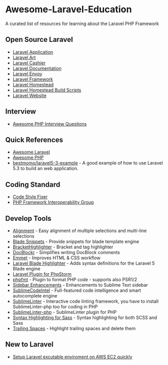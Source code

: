 # Awesome-Laravel-Education

A curated list of resources for learning about the Laravel PHP Framework

## Open Source Laravel

- [Laravel Application](https://github.com/laravel/laravel)
- [Laravel Art](https://github.com/laravel/art)
- [Laravel Cashier](https://github.com/laravel/cashier)
- [Laravel Documentation](https://github.com/laravel/docs)
- [Laravel Envoy](https://github.com/laravel/envoy)
- [Laravel Framework](https://github.com/laravel/framework)
- [Laravel Homestead](https://github.com/laravel/homestead)
- [Laravel Homestead Build Scripts](https://github.com/laravel/settler)
- [Laravel Website](https://github.com/laravel/laravel.com)

## Interview

- [Awesome PHP Interview Questions](https://github.com/MaximAbramchuck/awesome-interviews)

## Quick References

- [Awesome Laravel](https://github.com/chiraggude/awesome-laravel)
- [Awesome PHP](https://github.com/ziadoz/awesome-php)
- [bestmomo/laravel5-3-example](https://github.com/bestmomo/laravel5-3-example) - A good example of how to use Laravel 5.3 to build an web application.

## Coding Standard

- [Code Style Fixer](https://github.com/FriendsOfPHP/PHP-CS-Fixer)
- [PHP Framework Interoperability Group](https://github.com/php-fig/fig-standards)

## Develop Tools

- [Alignment](https://github.com/wbond/sublime_alignment) - Easy alignment of multiple selections and multi-line selections
- [Blade Snippets](https://github.com/dev4dev/blade-snippets) - Provide snippets for blade template engine
- [BracketHighlighter](https://github.com/facelessuser/BracketHighlighter) - Bracket and tag highlighter
- [DocBlockr](https://github.com/spadgos/sublime-jsdocs) - Simplifies writing DocBlock comments
- [Emmet](https://github.com/sergeche/emmet-sublime) - Improves HTML & CSS workflow
- [Laravel Blade Highlighter](https://github.com/Medalink/laravel-blade) - Adds syntax definitions for the Laravel 5 Blade engine
- [Laravel Plugin for PhpStorm](https://github.com/Haehnchen/idea-php-laravel-plugin)
- [phpfmt](https://github.com/phpfmt/sublime-phpfmt) - Plugin to format PHP code - supports also PSR1/2
- [Sidebar Enhancements](https://github.com/titoBouzout/SideBarEnhancements) - Enhancements to Sublime Text sidebar
- [SublimeCodeIntel](https://github.com/SublimeCodeIntel/SublimeCodeIntel) - Full-featured code intelligence and smart autocomplete engine
- [SublimeLinter](https://github.com/SublimeLinter/SublimeLinter3) - Interactive code linting framework, you have to install SublimeLinter-php too for coding in PHP
- [SublimeLinter-php](https://github.com/SublimeLinter/SublimeLinter-php) - SublimeLinter plugin for PHP
- [Syntax Highlighting for Sass](https://github.com/P233/Syntax-highlighting-for-Sass) - Syntax highlighting for both SCSS and Sass
- [Trailing Spaces](https://github.com/SublimeText/TrailingSpaces) - Highlight trailing spaces and delete them

## New to Laravel

- [Setup Laravel excutable enviroment on AWS EC2 quickly](https://github.com/fukuball/ec2-laravel-evn-installer)
